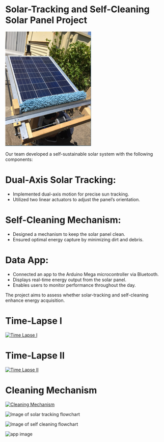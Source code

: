 # Solar-Tracking and Self-Cleaning Solar Panel Project

![Image of Project](https://github.com/elisabeth1797/SolarPanelProject/blob/master/SolarPanel.PNG)

Our team developed a self-sustainable solar system with the following components:

# Dual-Axis Solar Tracking:
- Implemented dual-axis motion for precise sun tracking.
- Utilized two linear actuators to adjust the panel’s orientation.
# Self-Cleaning Mechanism:
- Designed a mechanism to keep the solar panel clean.
- Ensured optimal energy capture by minimizing dirt and debris.
# Data App:
- Connected an app to the Arduino Mega microcontroller via Bluetooth.
- Displays real-time energy output from the solar panel.
- Enables users to monitor performance throughout the day.

The project aims to assess whether solar-tracking and self-cleaning enhance energy acquisition.

# Time-Lapse I
[![Time Lapse I](https://img.youtube.com/vi/<nHQxozKw_I4>/0.jpg)](https://www.youtube.com/watch?v=nHQxozKw_I4)
# Time-Lapse II
[![Time Lapse II](https://img.youtube.com/vi/<fySQ2j2NUQo>/0.jpg)](https://www.youtube.com/watch?v=fySQ2j2NUQo)
# Cleaning Mechanism
[![Cleaning Mechanism](https://img.youtube.com/vi/<xunRbjFUsbE>/0.jpg)](https://www.youtube.com/watch?v=xunRbjFUsbE)


![Image of solar tracking flowchart](https://i.ibb.co/L09BvRC/stflowchart.png)

![Image of self cleaning flowchart](https://i.ibb.co/PMtKYQV/mflowchart.png)

![app image](https://i.ibb.co/JzkjMtM/appimage.png)





